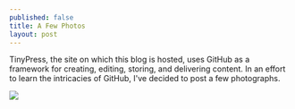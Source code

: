 ```yaml
---
published: false
title: A Few Photos
layout: post
---
```

TinyPress, the site on which this blog is hosted, uses GitHub as a framework for creating, editing, storing, and delivering content.  In an effort to learn the intricacies of GitHub, I've decided to post a few photographs.

<a href="https://goo.gl/photos/N4prPC2F5zGsu3Lp7"><img src="https://goo.gl/photos/N4prPC2F5zGsu3Lp7"> </a>